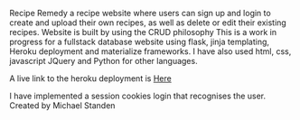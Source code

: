 
Recipe Remedy a recipe website where users can sign up and login to create and upload their own recipes, as well as delete or edit their existing recipes.
Website is built by using the CRUD philosophy
This is a work in progress for a fullstack database website using flask, jinja templating, Heroku deployment and materialize frameworks. 
I have also used html, css, javascript JQuery and Python for other languages.

A live link to the heroku deployment is <a href="https://ms3recipe-mongo.herokuapp.com/" target="_blank">Here</a>

I have implemented a session cookies login that recognises the user.
Created by Michael Standen

